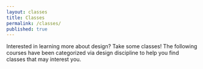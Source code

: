 ```yaml
---
layout: classes
title: Classes
permalink: /classes/
published: true
---
```


Interested in learning more about design? Take some classes! The following courses have been categorized via design discipline to help you find classes that may interest you.


